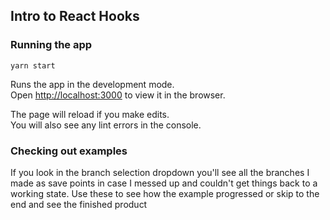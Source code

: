 ## Intro to React Hooks

### Running the app
`yarn start`

Runs the app in the development mode.<br>
Open [http://localhost:3000](http://localhost:3000) to view it in the browser.

The page will reload if you make edits.<br>
You will also see any lint errors in the console.

### Checking out examples
If you look in the branch selection dropdown you'll see all the branches I made as save points in case I messed up and couldn't get things back to a working state. Use these to see how the example progressed or skip to the end and see the finished product
